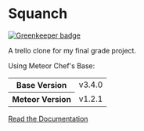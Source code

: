 # Squanch

[![Greenkeeper badge](https://badges.greenkeeper.io/fluted0g/squanch.svg)](https://greenkeeper.io/)

A trello clone for my final grade project.

Using Meteor Chef's Base:
<table>
  <tbody>
    <tr>
      <th>Base Version</th>
      <td>v3.4.0</td>
    </tr>
    <tr>
      <th>Meteor Version</th>
      <td>v1.2.1</td>
    </tr>
  </tbody>
</table>

[Read the Documentation](http://themeteorchef.com/base)
